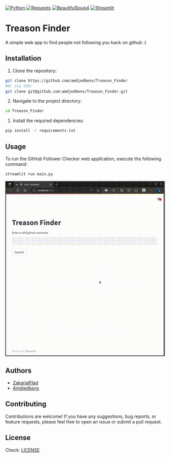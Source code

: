 
[![Python](https://img.shields.io/badge/Python-3.10-blue.svg)](https://www.python.org/downloads/release/python-310/)
[![Requests](https://img.shields.io/badge/requests-2.28.2-yellow.svg)](https://pypi.org/project/requests/2.28.2/)
[![BeautifulSoup4](https://img.shields.io/badge/beautifulsoup4-4.8.2-green.svg)](https://pypi.org/project/beautifulsoup4/4.8.2/)
[![Streamlit](https://img.shields.io/badge/streamlit-1.22.0-ff69b4.svg)](https://pypi.org/project/streamlit/1.22.0/)
# Treason Finder

A simple web app to find people not following you back on github :)

## Installation
1. Clone the repository:
```bash
git clone https://github.com/amdjedbens/Treason_Finder
#Or via SSH:
git clone git@github.com:amdjedbens/Treason_Finder.git
```   
2. Navigate to the project directory:
```bash
cd Treason_Finder
```
1. Install the required dependencies:
```bash
pip install -r requirements.txt
```
## Usage
To run the GitHub Follower Checker web application, execute the following command:

```bash
streamlit run main.py
```
<div align="center">
  <img src="screen_record.gif" alt="Screenshot">
</div> 
<!-- <div align="center">
  <video controls>
    <source src="screen_record.webm" type="video/webm">
    Your browser does not support the video tag.
  </video>
</div> -->

## Authors
- [ZakariaR1ad ](https://github.com/ZakariaR1ad)
- [Amdjedbens ](https://github.com/amdjedbens)
## Contributing

Contributions are welcome! If you have any suggestions, bug reports, or feature requests, please feel free to open an issue or submit a pull request. 

## License

Check: [LICENSE](LICENSE)


